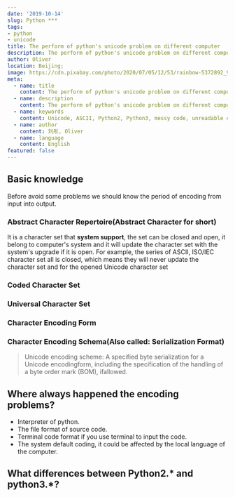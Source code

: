 ```yaml
---
date: '2019-10-14'
slug: Python ***
tags:
- python
- unicode
title: The perform of python's unicode problem on different computer
description: The perform of python's unicode problem on different computer
author: Oliver
location: Beijing;
image: https://cdn.pixabay.com/photo/2020/07/05/12/53/rainbow-5372892_960_720.jpg
meta:
  - name: title
    content: The perform of python's unicode problem on different computer
  - name: description
    content: The perform of python's unicode problem on different computer
  - name: keywords
    content: Unicode, ASCII, Python2, Python3, messy code, unreadable code.
  - name: author
    content: 刘彤, Oliver
  - name: language
    content: English
featured: false
---
```



## Basic knowledge
Before avoid some problems we should know the period of encoding from input into output.
### Abstract Character Repertoire(Abstract Character for short)
It is a character set that **system support**, the set can be closed and open, it belong to computer's system and it will update the character set with the system's upgrade if 
it is open. For example, the series of ASCII, ISO/IEC character set all is closed, which means they will never update the character set and for the opened Unicode character set 


### Coded Character Set
### Universal Character Set
### Character Encoding Form
### Character Encoding Schema(Also called: Serialization Format)
> Unicode encoding scheme: A specified byte serialization for a Unicode encodingform, including the specification of the handling of a byte order mark (BOM), ifallowed.

## Where always happened the encoding problems?

- Interpreter of python.
- The file format of source code.
- Terminal code format if you use terminal to input the code.
- The system default coding, it could be affected by the local language of the computer.

## What differences between Python2.* and python3.*?